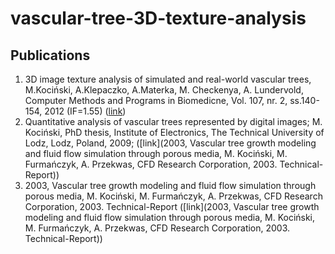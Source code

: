 # vascular-tree-3D-texture-analysis

## Publications
1. 3D image texture analysis of simulated and real-world vascular trees, M.Kociński, A.Klepaczko, A.Materka, M. Checkenya, A. Lundervold, Computer Methods and Programs in Biomedicne, Vol. 107, nr. 2, ss.140-154, 2012 (IF=1.55) ([link](https://doi.org/10.1016/j.cmpb.2011.06.004))
1. Quantitative analysis of vascular trees represented by digital images; M. Kociński, PhD thesis, Institute of Electronics, The Technical University of Lodz, Lodz, Poland, 2009; ([link](2003, Vascular tree growth modeling and fluid flow simulation through porous media, M. Kociński,
M. Furmańczyk, A. Przekwas, CFD Research Corporation, 2003. Technical-Report))
1. 2003, Vascular tree growth modeling and fluid flow simulation through porous media, M. Kociński, M. Furmańczyk, A. Przekwas, CFD Research Corporation, 2003. Technical-Report ([link](2003, Vascular tree growth modeling and fluid flow simulation through porous media, M. Kociński,
M. Furmańczyk, A. Przekwas, CFD Research Corporation, 2003. Technical-Report)) 
